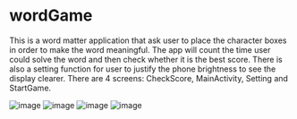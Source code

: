 # wordGame

This is a word matter application that ask user to place the character boxes in order to make the word meaningful. The app will count the time user could solve the word and then check whether it is the best score. There is also a setting function for user to justify the phone brightness to see the display clearer. There are 4 screens: CheckScore, MainActivity, Setting and StartGame.

![image](https://user-images.githubusercontent.com/49610104/172048427-8ab73432-6596-4cab-ac3e-5e7b81a8c434.png)
![image](https://user-images.githubusercontent.com/49610104/172048432-348b31ff-db7e-4e1a-97c8-a0a6ee96104d.png)
![image](https://user-images.githubusercontent.com/49610104/172048433-2726fe8e-5eab-498b-b01a-caa064ad8203.png)
![image](https://user-images.githubusercontent.com/49610104/172048434-8930b349-4eb6-4418-8e7f-719acf023530.png)
